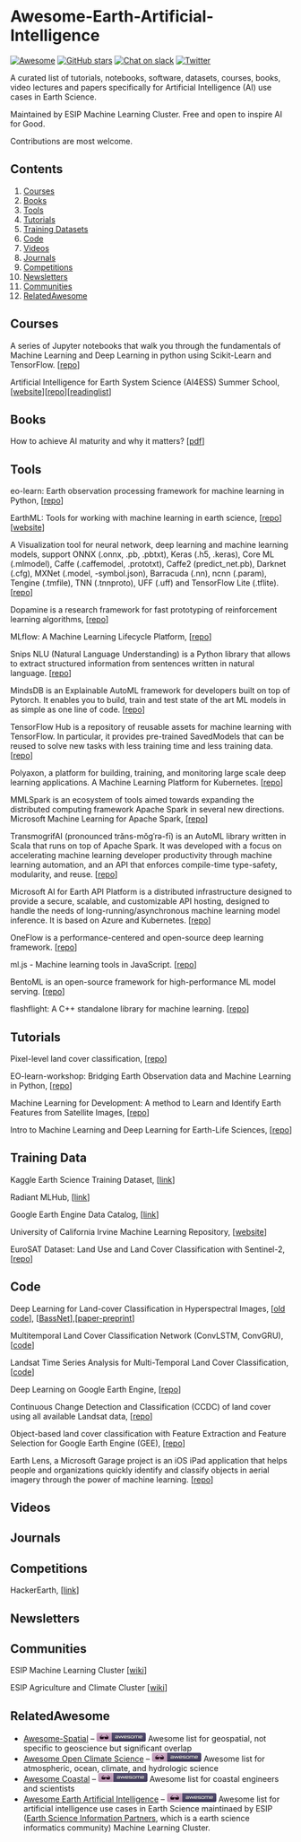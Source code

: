 # Awesome-Earth-Artificial-Intelligence 

[![Awesome](https://awesome.re/badge.svg)](https://awesome.re)  [![GitHub stars](https://img.shields.io/github/stars/ESIPFed/Awesome-Earth-Artificial-Intelligence)](https://github.com/ESIPFed/Awesome-Earth-Artificial-Intelligence/stargazers) [![Chat on slack](https://img.shields.io/badge/slack-join-ff69b4.svg)](https://join.slack.com/share/zt-ht1ax4j4-LZD5cZYO8wDZUVTXhQHAUg) [![Twitter](https://img.shields.io/twitter/url?style=social&url=https%3A%2F%2Fgithub.com%2FESIPFed%2FAwesome-Earth-Artificial-Intelligence)](https://twitter.com/intent/tweet?text=Wow:&url=https%3A%2F%2Fgithub.com%2FESIPFed%2FAwesome-Earth-Artificial-Intelligence)

A curated list of tutorials, notebooks, software, datasets, courses, books, video lectures and papers specifically for Artificial Intelligence (AI) use cases in Earth Science.

Maintained by ESIP Machine Learning Cluster. Free and open to inspire AI for Good.

Contributions are most welcome. 

## Contents

1. [Courses](#courses)
2. [Books](#books)
3. [Tools](#tools)
3. [Tutorials](#tutorials)
4. [Training Datasets](#traningdata)
5. [Code](#code)
6. [Videos](#videos)
7. [Journals](#journals)
8. [Competitions](#competitions)
9. [Newsletters](#newsletters)
10. [Communities](#communities)
11. [RelatedAwesome](#RelatedAwesome)

## Courses

A series of Jupyter notebooks that walk you through the fundamentals of Machine Learning and Deep Learning in python using Scikit-Learn and TensorFlow. [[repo](https://github.com/ageron/handson-ml)]

Artificial Intelligence for Earth System Science (AI4ESS) Summer School, [[website](https://www2.cisl.ucar.edu/events/summer-school/ai4ess/2020/artificial-intelligence-earth-system-science-ai4ess-summer-school)][[repo](https://github.com/NCAR/ai4ess-hackathon-2020)][[readinglist](https://www2.cisl.ucar.edu/sites/default/files/AI4ESS%20Webpage%20PDF%20Recommended%20Readings.pdf)]

## Books

How to achieve AI maturity and why it matters? [[pdf](https://www.amdocs.com/sites/default/files/filefield_paths/ai-maturity-model-whitepaper.pdf)]



## Tools

eo-learn: Earth observation processing framework for machine learning in Python, [[repo](https://github.com/sentinel-hub/eo-learn)]

EarthML: Tools for working with machine learning in earth science, [[repo](https://github.com/pyviz-topics/EarthML)][[website](http://earthml.holoviz.org/)]

A Visualization tool for neural network, deep learning and machine learning models, support ONNX (.onnx, .pb, .pbtxt), Keras (.h5, .keras), Core ML (.mlmodel), Caffe (.caffemodel, .prototxt), Caffe2 (predict_net.pb), Darknet (.cfg), MXNet (.model, -symbol.json), Barracuda (.nn), ncnn (.param), Tengine (.tmfile), TNN (.tnnproto), UFF (.uff) and TensorFlow Lite (.tflite). [[repo](https://github.com/lutzroeder/netron)]

Dopamine is a research framework for fast prototyping of reinforcement learning algorithms, [[repo](https://github.com/google/dopamine)]

MLflow: A Machine Learning Lifecycle Platform, [[repo](https://github.com/mlflow/mlflow)]

Snips NLU (Natural Language Understanding) is a Python library that allows to extract structured information from sentences written in natural language. [[repo](https://github.com/snipsco/snips-nlu)]

MindsDB is an Explainable AutoML framework for developers built on top of Pytorch. It enables you to build, train and test state of the art ML models in as simple as one line of code. [[repo](https://github.com/mindsdb/mindsdb)]

TensorFlow Hub is a repository of reusable assets for machine learning with TensorFlow. In particular, it provides pre-trained SavedModels that can be reused to solve new tasks with less training time and less training data. [[repo](https://github.com/tensorflow/hub)]

Polyaxon, a platform for building, training, and monitoring large scale deep learning applications. A Machine Learning Platform for Kubernetes. [[repo](https://github.com/polyaxon/polyaxon)]

MMLSpark is an ecosystem of tools aimed towards expanding the distributed computing framework Apache Spark in several new directions. Microsoft Machine Learning for Apache Spark, [[repo](https://github.com/Azure/mmlspark)]

TransmogrifAI (pronounced trăns-mŏgˈrə-fī) is an AutoML library written in Scala that runs on top of Apache Spark. It was developed with a focus on accelerating machine learning developer productivity through machine learning automation, and an API that enforces compile-time type-safety, modularity, and reuse. [[repo](https://github.com/salesforce/TransmogrifAI)]

Microsoft AI for Earth API Platform is a distributed infrastructure designed to provide a secure, scalable, and customizable API hosting, designed to handle the needs of long-running/asynchronous machine learning model inference. It is based on Azure and Kubernetes. [[repo](https://github.com/microsoft/AIforEarth-API-Platform)]

OneFlow is a performance-centered and open-source deep learning framework. [[repo](https://github.com/Oneflow-Inc/oneflow)]

ml.js - Machine learning tools in JavaScript. [[repo](https://github.com/mljs/ml)]

BentoML is an open-source framework for high-performance ML model serving. [[repo](https://github.com/bentoml/BentoML)]

flashflight: A C++ standalone library for machine learning. [[repo](https://github.com/facebookresearch/flashlight)]


## Tutorials

Pixel-level land cover classification, [[repo](https://github.com/Azure/pixel_level_land_classification)]

EO-learn-workshop: Bridging Earth Observation data and Machine Learning in Python, [[repo](https://github.com/sentinel-hub/eo-learn-workshop)]

Machine Learning for Development: A method to Learn and Identify Earth Features from Satellite Images, [[repo](https://github.com/worldbank/ml4dev)]

Intro to Machine Learning and Deep Learning for Earth-Life Sciences, [[repo](https://github.com/Machine-Learning-Tokyo/ELSI-DL-Bootcamp)]



## Training Data

Kaggle Earth Science Training Dataset, [[link](https://www.kaggle.com/search?q=tag%3A%22earth+science%22+in%3Adatasets)]

Radiant MLHub, [[link](https://www.mlhub.earth/#datasets)]

Google Earth Engine Data Catalog, [[link](https://developers.google.com/earth-engine/datasets/catalog)]

University of California Irvine Machine Learning Repository, [[website](https://archive.ics.uci.edu/ml/index.php)]

EuroSAT Dataset: Land Use and Land Cover Classification with Sentinel-2, [[repo](https://github.com/phelber/EuroSAT)]

## Code

Deep Learning for Land-cover Classification in Hyperspectral Images, [[old code](https://github.com/KGPML/Hyperspectral)], [[BassNet](https://github.com/hbutsuak95/BASS-Net)],[[paper-preprint](https://arxiv.org/abs/1612.00144)]

Multitemporal Land Cover Classification Network (ConvLSTM, ConvGRU), [[code](https://github.com/TUM-LMF/MTLCC)]

Landsat Time Series Analysis for Multi-Temporal Land Cover Classification, [[code](https://github.com/agr-ayush/Landsat-Time-Series-Analysis-for-Multi-Temporal-Land-Cover-Classification)] 

Deep Learning on Google Earth Engine, [[repo](https://github.com/ucalyptus/EarthEngine-Deep-Learning)]

Continuous Change Detection and Classification (CCDC) of land cover using all available Landsat data, [[repo](https://github.com/GERSL/CCDC)]

Object-based land cover classification with Feature Extraction and Feature Selection for Google Earth Engine (GEE), [[repo](https://github.com/GERSL/CCDC)]

Earth Lens, a Microsoft Garage project is an iOS iPad application that helps people and organizations quickly identify and classify objects in aerial imagery through the power of machine learning. [[repo](https://github.com/microsoft/Earth-Lens)]



## Videos



## Journals


## Competitions

HackerEarth, [[link](https://www.hackerearth.com/challenges/)]

## Newsletters


## Communities

ESIP Machine Learning Cluster [[wiki](https://wiki.esipfed.org/Machine_Learning)]

ESIP Agriculture and Climate Cluster [[wiki](https://wiki.esipfed.org/Agriculture_and_Climate)]



## RelatedAwesome
- [Awesome-Spatial](https://github.com/RoboDonut/awesome-spatial) – ![Awesome](media/icon/awesome.png) Awesome list for geospatial, not specific to geoscience but significant overlap
- [Awesome Open Climate Science](https://github.com/pangeo-data/awesome-open-climate-science) – ![Awesome](media/icon/awesome.png) Awesome list for atmospheric, ocean, climate, and hydrologic science
- [Awesome Coastal](https://github.com/chrisleaman/awesome-coastal) – ![Awesome](media/icon/awesome.png) Awesome list for coastal engineers and scientists
- [Awesome Earth Artificial Intelligence](https://github.com/ESIPFed/Awesome-Earth-Artificial-Intelligence) – ![Awesome](media/icon/awesome.png) Awesome list for artificial intelligence use cases in Earth Science maintinaed by ESIP (<a href="https://wiki.esipfed.org/Main_Page">Earth Science Information Partners</a>, which is a earth science informatics community) Machine Learning Cluster.


  

